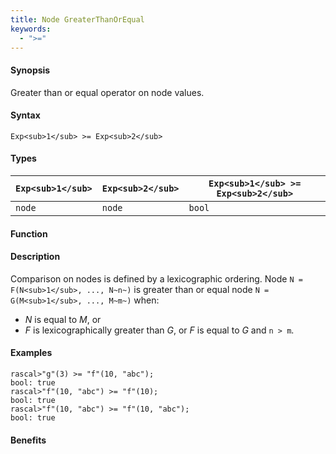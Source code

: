 ```yaml
---
title: Node GreaterThanOrEqual
keywords:
  - ">="
---
```


#### Synopsis

Greater than or equal operator on node values.

#### Syntax

`Exp<sub>1</sub> >= Exp<sub>2</sub>`

#### Types

| `Exp<sub>1</sub>` |  `Exp<sub>2</sub>` | `Exp<sub>1</sub> >= Exp<sub>2</sub>`  |
| --- | --- | --- |
| `node`    |  `node`    | `bool`                |


#### Function

#### Description

Comparison on nodes is defined by a lexicographic ordering. Node `N = F(N<sub>1</sub>, ..., N~n~)` is greater than or equal node 
`N = G(M<sub>1</sub>, ..., M~m~)` when:
*  _N_ is equal to _M_, or
*  _F_ is lexicographically greater than _G_, or _F_ is equal to _G_ and `n > m`.

#### Examples


```rascal-shell
rascal>"g"(3) >= "f"(10, "abc");
bool: true
rascal>"f"(10, "abc") >= "f"(10);
bool: true
rascal>"f"(10, "abc") >= "f"(10, "abc");
bool: true
```

#### Benefits


